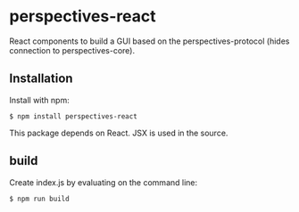 # perspectives-react

React components to build a GUI based on the perspectives-protocol (hides connection to perspectives-core).

## Installation
Install with npm:

```
$ npm install perspectives-react
```
This package depends on React. JSX is used in the source.

## build
Create index.js by evaluating on the command line:

```
$ npm run build
```
